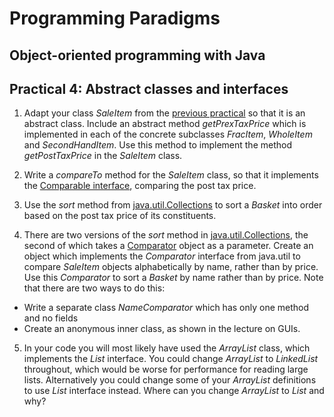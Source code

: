 # Programming Paradigms
## Object-oriented programming with Java

## Practical 4: Abstract classes and interfaces


1. Adapt your class _SaleItem_ from the [previous practical](../prac3/) so that it is an abstract class. Include an abstract method _getPrexTaxPrice_ which is implemented in each of the concrete subclasses _FracItem_, _WholeItem_ and _SecondHandItem_. Use this method to implement the method _getPostTaxPrice_ in the _SaleItem_ class.

2. Write a _compareTo_ method for the _SaleItem_ class, so that it implements the [Comparable interface](https://docs.oracle.com/javase/8/docs/api/java/lang/Comparable.html), comparing the post tax price.

3. Use the _sort_ method from [java.util.Collections](https://docs.oracle.com/javase/8/docs/api/java/util/Collections.html) to sort a _Basket_ into order based on the post tax price of its constituents.

4. There are two versions of the _sort_ method in [java.util.Collections](https://docs.oracle.com/javase/8/docs/api/java/util/Collections.html), the second of which takes a [Comparator](https://docs.oracle.com/javase/8/docs/api/java/util/Comparator.html) object as a parameter. Create an object which implements the _Comparator_ interface  from java.util to compare _SaleItem_ objects alphabetically by name, rather than by price. Use this _Comparator_ to sort a _Basket_ by name rather than by price. Note that there are two ways to do this:
* Write a separate class _NameComparator_ which has only one method and no fields
* Create an anonymous inner class, as shown in the lecture on GUIs.

5. In your code you will most likely have used the _ArrayList_ class, which implements the _List_ interface. You could change _ArrayList_ to _LinkedList_ throughout, which would be worse for performance for reading large lists. Alternatively you could change some of your _ArrayList_ definitions to use _List_ interface instead. Where can you change _ArrayList_ to _List_ and why?

